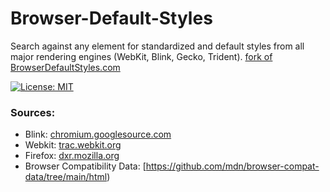 # Browser-Default-Styles

Search against any element for standardized and default styles from all major rendering engines (WebKit, Blink, Gecko, Trident).
[fork of BrowserDefaultStyles.com](https://tlan16.github.io/Browser-Default-Styles)

[![License: MIT](https://img.shields.io/badge/License-MIT-yellow.svg)](https://github.com/UncaughtTypeError/Browser-Default-Styles/blob/master/LICENSE)

### Sources:

- Blink: [chromium.googlesource.com](https://chromium.googlesource.com/chromium/blink/+/refs/heads/main/Source/core/css/html.css)
- Webkit: [trac.webkit.org](https://raw.githubusercontent.com/WebKit/WebKit/refs/heads/main/Source/WebCore/css/html.css)
- Firefox: [dxr.mozilla.org](https://raw.githubusercontent.com/mozilla/gecko-dev/refs/heads/master/layout/style/res/html.css)
- Browser Compatibility Data: [https://github.com/mdn/browser-compat-data/tree/main/html)
